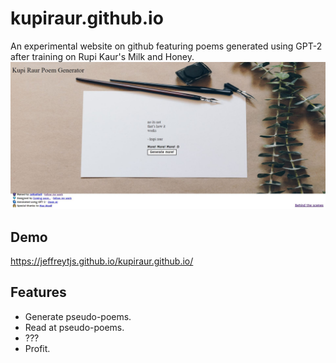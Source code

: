 # kupiraur.github.io

An experimental website on github featuring poems generated using GPT-2 after training on Rupi Kaur's Milk and Honey.
![Demo screenshot](resources/screenshot.jpg)

## Demo
https://jeffreytjs.github.io/kupiraur.github.io/

## Features
- Generate pseudo-poems.
- Read at pseudo-poems.
- ???
- Profit.
